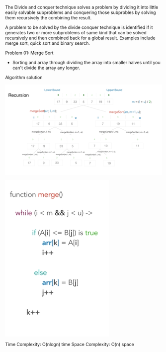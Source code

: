 The Divide and conquer technique solves a problem by dividing it into little easily solvable  subproblems and conquering those subprobles by solving them recursively the combining the result.

A problem to be solved by the divide conquer technique is identified if it generates two or more subproblems of same kind that can be solved recursively and then combined back for a global result. Examples include merge sort, quick sort and binary search.

Problem 01: Merge Sort
- Sorting and array through dividing the array into smaller halves until you can't divide the array any longer.

Algorithm solution

![Recursion solution](../Images/merge1.png)

![Merge Algorith](../Images/merge2.png)

Time Complexity: O(nlogn) time
Space Complexity: O(n) space